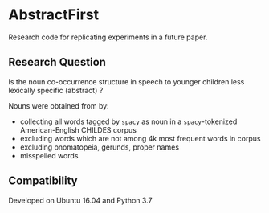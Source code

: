 # AbstractFirst

Research code for replicating experiments in a future paper.

## Research Question

Is the noun co-occurrence structure in speech to younger children less lexically specific (abstract) ? 

Nouns were obtained from by:
- collecting all words tagged by `spacy` as noun in a `spacy`-tokenized American-English CHILDES corpus
- excluding words which are not among 4k most frequent words in corpus
- excluding onomatopeia, gerunds, proper names
- misspelled words

## Compatibility

Developed on Ubuntu 16.04 and Python 3.7